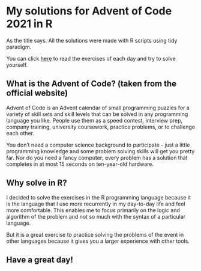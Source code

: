 
<!-- README.md is generated from README.Rmd. Please edit that file -->

# My solutions for Advent of Code 2021 in R

As the title says. All the solutions were made with R scripts using tidy
paradigm.

You can click [here](https://adventofcode.com/2021) to read the
exercises of each day and try to solve yourself.

## What is the Advent of Code? (taken from the official website)

Advent of Code is an Advent calendar of small programming puzzles for a
variety of skill sets and skill levels that can be solved in any
programming language you like. People use them as a speed contest,
interview prep, company training, university coursework, practice
problems, or to challenge each other.

You don’t need a computer science background to participate - just a
little programming knowledge and some problem solving skills will get
you pretty far. Nor do you need a fancy computer; every problem has a
solution that completes in at most 15 seconds on ten-year-old hardware.

## Why solve in R?

I decided to solve the exercises in the R programming language because
it is the language that I use more recurrently in my day-to-day life and
feel more comfortable. This enables me to focus primarily on the logic
and algorithm of the problem and not so much with the syntax of a
particular language.

But it is a great exercise to practice solving the problems of the event
in other languages because it gives you a larger experience with other
tools.

## Have a great day!
